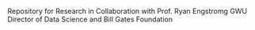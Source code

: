Repository for Research in Collaboration with Prof. Ryan Engstromg GWU Director of Data Science and Bill Gates Foundation
